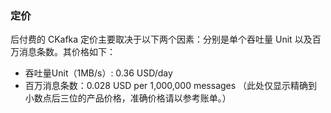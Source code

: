 ### 定价

后付费的 CKafka 定价主要取决于以下两个因素：分别是单个吞吐量 Unit 以及百万消息条数。其价格如下：

- 吞吐量Unit（1MB/s）:  0.36 USD/day
- 百万消息条数：0.028 USD per 1,000,000 messages （此处仅显示精确到小数点后三位的产品价格，准确价格请以参考账单。）


